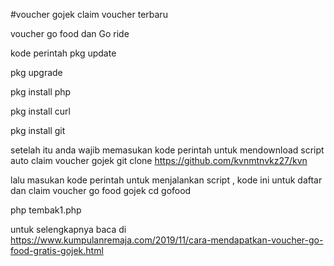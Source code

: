 #voucher gojek claim voucher terbaru


voucher go food dan Go ride

kode perintah
pkg update

pkg upgrade

pkg install php

pkg install curl

pkg install git

setelah itu anda wajib memasukan kode perintah untuk mendownload script auto claim voucher gojek
git clone https://github.com/kvnmtnvkz27/kvn

lalu masukan kode perintah untuk menjalankan script , kode ini untuk daftar dan claim voucher go food gojek
cd gofood

php tembak1.php



untuk selengkapnya baca di https://www.kumpulanremaja.com/2019/11/cara-mendapatkan-voucher-go-food-gratis-gojek.html

